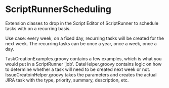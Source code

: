 # ScriptRunnerScheduling
Extension classes to drop in the Script Editor of ScriptRunner to schedule tasks with on a recurring basis.

Use case: every week, on a fixed day, recurring tasks will be created for the next week.
The recurring tasks can be once a year, once a week, once a day. 

TaskCreationExamples.groovy contains a few examples, which is what you would put in a ScriptRunner 'job'.
DateHelper.groovy contains logic on how to determine whether a task will need to be created next week or not.
IssueCreatoinHelper.groovy takes the parameters and creates the actual JIRA task with the type, priority, summary, description, etc.
